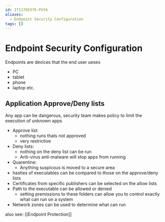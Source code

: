 ```yaml
---
id: 1711765376-PVYA
aliases:
  - Endpoint Security Configuration
tags: []
---
```


# Endpoint Security Configuration
Endpoints are devices that the end user ueses
- PC
- tablet
- phone
- laptop etc.

## Application Approve/Deny lists
Any app can be dangerous, security team makes policy to limit the execution of unknown apps 
- Approve list: 
    - nothing runs thats not approved
    - very restrictive 
- Deny lists: 
    - nothing on the deny list can be run 
    - Anti-virus anti-malware will stop apps from running
- Quarentine:
    - Anything suspicous is moved to a secure area 
- hashes of executables can be compared to those on the approve/deny lists 
- Certificates from specific publishers can be selected on the allow lists 
- Path to the executable can be allowed or denied
    - setting premissions to these folders can allow you to control exactly what can run on a system
- Network zones can be used to determine what can run 

also see: [[Endpoint Protection]]
